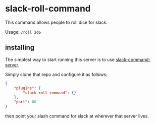 slack-roll-command
==================
This command allows people to roll dice for slack.

Usage: `/roll 2d6`

installing
----------
The simplest way to start running this server is to use [slack-command-server](https://github.com/terribly-lazy/slack-command-server).

Simply clone that repo and configure it as follows:

```json
{
    "plugins": {
        "slack-roll-command": {}
    },
    "port": 80
}
```
then point your slash command for slack at wherever that server lives.
